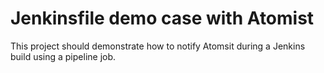 # Jenkinsfile demo case with Atomist

This project should demonstrate how to notify Atomsit during a Jenkins build
using a pipeline job.

